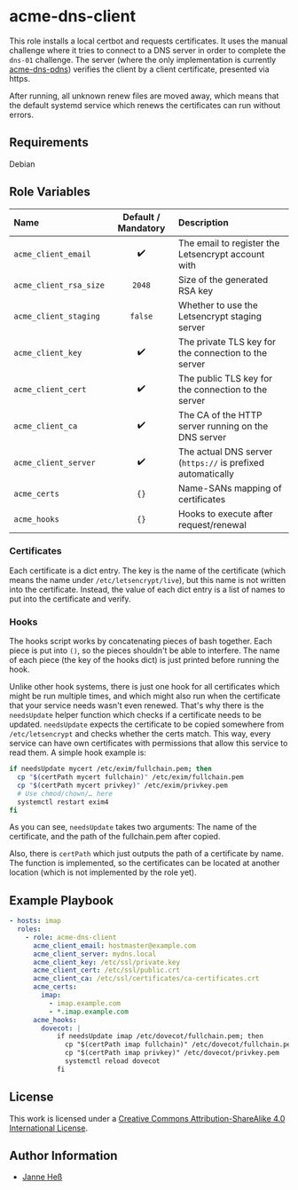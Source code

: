 # acme-dns-client

This role installs a local certbot and requests certificates.
It uses the manual challenge where it tries to connect to a DNS server in order to complete the `dns-01` challenge.
The server (where the only implementation is currently [acme-dns-pdns](https://github.com/stuvusIT/acme-dns-pdns)) verifies the client by a client certificate, presented via https.

After running, all unknown renew files are moved away, which means that the default systemd service which renews the certificates can run without errors.

## Requirements

Debian

## Role Variables

| Name                   | Default / Mandatory | Description                                                 |
|:-----------------------|:-------------------:|:------------------------------------------------------------|
| `acme_client_email`    | :heavy_check_mark:  | The email to register the Letsencrypt account with          |
| `acme_client_rsa_size` | `2048`              | Size of the generated RSA key                               |
| `acme_client_staging`  | `false`             | Whether to use the Letsencrypt staging server               |
| `acme_client_key`      | :heavy_check_mark:  | The private TLS key for the connection to the server        |
| `acme_client_cert`     | :heavy_check_mark:  | The public TLS key for the connection to the server         |
| `acme_client_ca`       | :heavy_check_mark:  | The CA of the HTTP server running on the DNS server         |
| `acme_client_server`   | :heavy_check_mark:  | The actual DNS server (`https://` is prefixed automatically |
| `acme_certs`           | `{}`                | Name-SANs mapping of certificates                           |
| `acme_hooks`           | `{}`                | Hooks to execute after request/renewal                      |

### Certificates

Each certificate is a dict entry.
The key is the name of the certificate (which means the name under `/etc/letsencrypt/live`), but this name is not written into the certificate.
Instead, the value of each dict entry is a list of names to put into the certificate and verify.

### Hooks

The hooks script works by concatenating pieces of bash together.
Each piece is put into `()`, so the pieces shouldn't be able to interfere.
The name of each piece (the key of the hooks dict) is just printed before running the hook.

Unlike other hook systems, there is just one hook for all certificates which might be run multiple times, and which might also run when the certificate that your service needs wasn't even renewed.
That's why there is the `needsUpdate` helper function which checks if a certificate needs to be updated.
`needsUpdate` expects the certificate to be copied somewhere from `/etc/letsencrypt` and checks whether the certs match.
This way, every service can have own certificates with permissions that allow this service to read them.
A simple hook example is:

```bash
if needsUpdate mycert /etc/exim/fullchain.pem; then
  cp "$(certPath mycert fullchain)" /etc/exim/fullchain.pem
  cp "$(certPath mycert privkey)" /etc/exim/privkey.pem
  # Use chmod/chown/… here
  systemctl restart exim4
fi
```

As you can see, `needsUpdate` takes two arguments: The name of the certificate, and the path of the fullchain.pem after copied.

Also, there is `certPath` which just outputs the path of a certificate by name.
The function is implemented, so the certificates can be located at another location (which is not implemented by the role yet).

## Example Playbook

```yml
- hosts: imap
  roles:
    - role: acme-dns-client
      acme_client_email: hostmaster@example.com
      acme_client_server: mydns.local
      acme_client_key: /etc/ssl/private.key
      acme_client_cert: /etc/ssl/public.crt
      acme_client_ca: /etc/ssl/certificates/ca-certificates.crt
      acme_certs:
        imap:
          - imap.example.com
          - *.imap.example.com
      acme_hooks:
        dovecot: |
            if needsUpdate imap /etc/dovecot/fullchain.pem; then
              cp "$(certPath imap fullchain)" /etc/dovecot/fullchain.pem
              cp "$(certPath imap privkey)" /etc/dovecot/privkey.pem
              systemctl reload dovecot
            fi
```

## License

This work is licensed under a [Creative Commons Attribution-ShareAlike 4.0 International License](http://creativecommons.org/licenses/by-sa/4.0/).

## Author Information

- [Janne Heß](https://github.com/dasJ)
